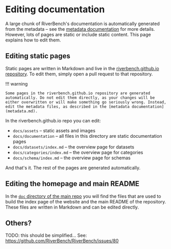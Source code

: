 # Editing documentation

A large chunk of RiverBench's documentation is automatically generated from the metadata – see the [metadata documentation](metadata.md) for more details. However, lots of pages are static or include static content. This page explains how to edit them.

## Editing static pages

Static pages are written in Markdown and live in the [riverbench.github.io repository](https://github.com/RiverBench/riverbench.github.io). To edit them, simply open a pull request to that repository.

!!! warning

    Some pages in the riverbench.github.io repository are generated automatically. Do not edit them directly, as your changes will be either overwritten or will make something go seriously wrong. Instead, edit the metadata files, as described in the [metadata documentation](metadata.md).

In the riverbench.github.io repo you can edit:

- `docs/assets` – static assets and images
- `docs/documentation` – all files in this directory are static documentation pages
- `docs/datasets/index.md` – the overview page for datasets
- `docs/categories/index.md` – the overview page for categories
- `docs/schema/index.md` – the overview page for schemas

And that's it. The rest of the pages are generated automatically.

## Editing the homepage and main README

In the [`doc` directory of the main repo](https://github.com/RiverBench/RiverBench/tree/main/doc) you will find the files that are used to build the index page of the website and the main README of the repository. These files are written in Markdown and can be edited directly.

## Others?

TODO: this should be simplified... See: https://github.com/RiverBench/RiverBench/issues/80
